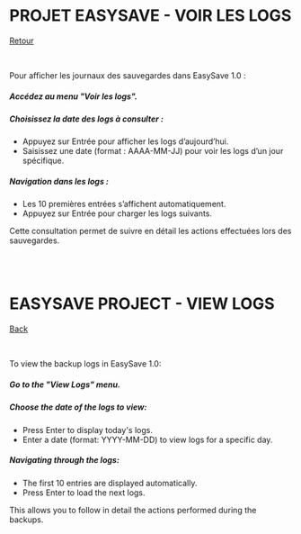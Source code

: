 # PROJET EASYSAVE - VOIR LES LOGS
[Retour](../UserDocumentation.md)

</br>

Pour afficher les journaux des sauvegardes dans EasySave 1.0 :

##### Accédez au menu "Voir les logs".
##### Choisissez la date des logs à consulter :
- Appuyez sur Entrée pour afficher les logs d’aujourd’hui.
- Saisissez une date (format : AAAA-MM-JJ) pour voir les logs d’un jour spécifique.
##### Navigation dans les logs :
- Les 10 premières entrées s’affichent automatiquement.
- Appuyez sur Entrée pour charger les logs suivants.

Cette consultation permet de suivre en détail les actions effectuées lors des sauvegardes. 

</br>
</br>

# **EASYSAVE PROJECT - VIEW LOGS**  
[Back](../UserDocumentation.md)

</br>

To view the backup logs in EasySave 1.0:

##### Go to the "View Logs" menu.  
##### Choose the date of the logs to view:  
- Press Enter to display today's logs.  
- Enter a date (format: YYYY-MM-DD) to view logs for a specific day.  
##### Navigating through the logs:  
- The first 10 entries are displayed automatically.  
- Press Enter to load the next logs.

This allows you to follow in detail the actions performed during the backups.